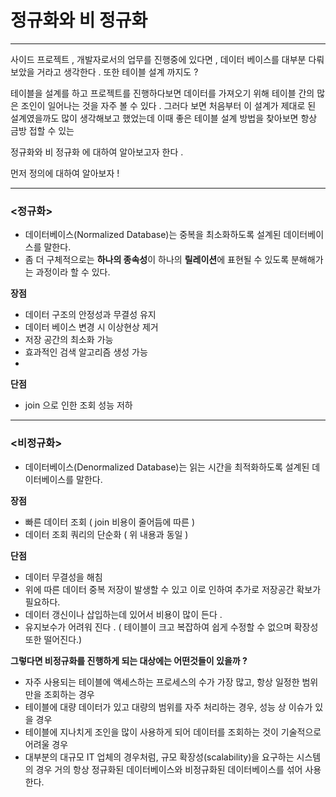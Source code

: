 
# 정규화와 비 정규화




---



사이드 프로젝트 , 개발자로서의 업무를 진행중에 있다면 , 데이터 베이스를 대부분 다뤄 보았을 거라고 생각한다 . 또한 테이블 설계 까지도 ? 

테이블을 설계를 하고 프로젝트를 진행하다보면 데이터를 가져오기 위해 테이블 간의 많은 조인이 일어나는 것을 자주 볼 수 있다 .  그러다 보면 처음부터 이 설계가 제대로 된 설계였을까도 많이 생각해보고 했었는데 이때 좋은 테이블 설계 방법을 찾아보면 항상 금방 접할 수 있는 

정규화와 비 정규화 에 대하여 알아보고자 한다 . 

먼저 정의에 대하여 알아보자 !

---

### **<정규화>**

- 데이터베이스(Normalized Database)는 중복을 최소화하도록 설계된 데이터베이스를 말한다.
- 좀 더 구체적으로는 **하나의 종속성**이 하나의 **릴레이션**에 표현될 수 있도록 분해해가는 과정이라 할 수 있다.

**장점**

- 데이터 구조의 안정성과 무결성 유지
- 데이터 베이스 변경 시 이상현상 제거
- 저장 공간의 최소화 가능
- 효과적인 검색 알고리즘 생성 가능
- 

**단점**

- join 으로 인한 조회 성능 저하

---

### **<비정규화>**

- 데이터베이스(Denormalized Database)는 읽는 시간을 최적화하도록 설계된 데이터베이스를 말한다.



**장점**

- 빠른 데이터 조회 ( join 비용이 줄어듬에 따른 )
- 데이터 조회 쿼리의 단순화  ( 위 내용과 동일 )

**단점**

- 데이터 무결성을 해침
- 위에 따른 데이터 중복 저장이 발생할 수 있고 이로 인하여 추가로 저장공간 확보가 필요하다.
- 데이터 갱신이나 삽입하는데 있어서 비용이 많이 든다 .
- 유지보수가 어려워 진다 . ( 테이블이 크고 복잡하여 쉽게 수정할 수 없으며 확장성 또한 떨어진다.)

**그렇다면 비정규화를 진행하게 되는 대상에는 어떤것들이 있을까 ?** 

- 자주 사용되는 테이블에 액세스하는 프로세스의 수가 가장 많고, 항상 일정한 범위만을 조회하는 경우
- 테이블에 대량 데이터가 있고 대량의 범위를 자주 처리하는 경우, 성능 상 이슈가 있을 경우
- 테이블에 지나치게 조인을 많이 사용하게 되어 데이터를 조회하는 것이 기술적으로 어려울 경우
- 대부분의 대규모 IT 업체의 경우처럼, 규모 확장성(scalability)을 요구하는 시스템의 경우 거의 항상 정규화된 데이터베이스와 비정규화된 데이터베이스를 섞어 사용한다.

